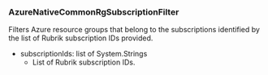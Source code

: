### AzureNativeCommonRgSubscriptionFilter
Filters Azure resource groups that belong to the subscriptions identified by the list of Rubrik subscription IDs provided.

- subscriptionIds: list of System.Strings
  - List of Rubrik subscription IDs.
